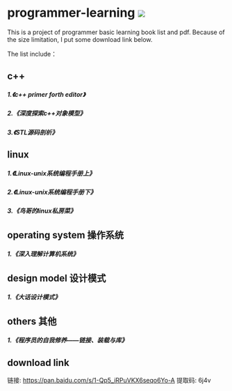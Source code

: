 # programmer-learning ![](https://img.shields.io/badge/license-MIT-blue)

This is a project of programmer basic learning book list and pdf. Because of the size limitation, I put some download link below.

The list include：
## c++ 
##### 1.《c++ primer forth editor》

##### 2.《深度探索c++对象模型》
##### 3.《STL源码剖析》



## linux
##### 1.《Linux-unix系统编程手册上》
##### 2.《Linux-unix系统编程手册下》
##### 3.《鸟哥的linux私房菜》



## operating system 操作系统
##### 1.《深入理解计算机系统》

## design model 设计模式
##### 1.《大话设计模式》


## others 其他
##### 1.《程序员的自我修养——链接、装载与库》

## download link
链接: https://pan.baidu.com/s/1-Qp5_iRPuVKX6seqo6Yo-A 提取码: 6j4v




